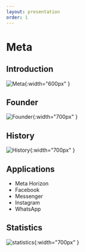 ```yaml
---
layout: presentation
order: 1
---
```


# Meta
<!-- new slide -->

## Introduction

![Meta](/lab-presentation/exemple-de-presentation/images/metaLogo.jpg){:width="600px" }

<!-- new slide -->
## Founder

![Founder](/lab-presentation/exemple-de-presentation/images/founder.jpg){:width="700px" }

<!-- new slide -->

## History

![History](/lab-presentation/exemple-de-presentation/images/History.jpg){:width="700px" }

<!-- new slide -->


## Applications

- Meta Horizon
- Facebook
- Messenger
- Instagram
- WhatsApp

<!-- new slide -->
## Statistics

![statistics](/lab-presentation/exemple-de-presentation/images/statistic.png){:width="700px" }

